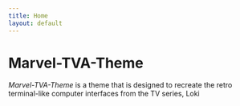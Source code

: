 ```yaml
---
title: Home
layout: default
---
```


# Marvel-TVA-Theme

*Marvel-TVA-Theme* is a theme that is designed to recreate the retro terminal-like computer interfaces from the TV series, Loki
